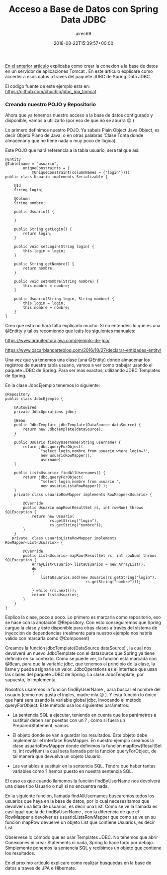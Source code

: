 ﻿---
title: Acceso a Base de Datos con  Spring Data JDBC
pre: "<b>o </b>"
author: airec69
type: post
date: 2018-08-22T15:39:57+00:00
url: /2018/08/22/acceso-a-base-de-datos-con-jdbc-spring/
featured_image: /wp-content/uploads/2018/08/springsource.jpg
categories:
  - java
  - jdbc
  - Sin categoria
  - spring
tags:
  - java
  - jdbc
  - spring

---
[En el anterior articulo](http://www.profesor-p.com/2018/08/21/conectando-con-postgresql-usando-jndi-y-spring-en-tomcat-parte-1/) explicaba como crear la conexion a la base de datos en un servidor de aplicaciones Tomcat . En este articulo explicare como acceder a esos datos a traves del paquete JDBC de Spring Data JDBC

El código fuente de este ejemplo esta en: https://github.com/chuchip/jdbc_jpa_tomcat

### Creando nuestro POJO y Repositorio
Ahora que ya tenemos nuestro acceso a la base de datos configurado y disponible, vamos a utilizarlo (por eso de que no se aburra 😉 )

Lo primero definimos nuestro POJO. Ya sabeis Plain Object Java Object, es decir Objeto Plano de Java, o en otras palabras ‘Clase Tonta donde almacenar y que no tiene nada o muy poco de lógica),

Este POJO que hará referencia a la tabla usuario, sera tal que así:

```
@Entity
@Table(name = "usuario",
        uniqueConstraints = {
            @UniqueConstraint(columnNames = {"login"})})
public class Usuario implements Serializable {

    @Id
    String login;

    @Column
    String nombre;

    public Usuario() {

    }

    public String getLogin() {
        return login;
    }

    public void setLogin(String login) {
        this.login = login;
    }

    public String getNombre() {
        return nombre;
    }

    public void setNombre(String nombre) {
        this.nombre = nombre;
    }

    public Usuario(String login, String nombre) {
        this.login = login;
        this.nombre = nombre;
    }
}
``` 
Creo que esto no hará falta explicarlo mucho. Si no entendéis lo que es una @Entitty y tal os recomiendo que leáis los siguientes manuales:

https://www.arquitecturajava.com/ejemplo-de-jpa/

https://www.oscarblancarteblog.com/2016/10/27/declarar-entidades-entity/

Una vez que ya tenemos una clase (una @Entity) donde almacenar los registros de nuestra tabla usuario, vamos a ver como trabajar usando el paquete JDBC de Spring. Para ser mas exactos, utilizando JDBC Templates de Spring.

En la clase JdbcEjemplo tenemos lo siguiente:

```
@Repository
public class JdbcEjemplo {

    @Autowired
    private JdbcOperations jdbc;

    @Bean
    public JdbcTemplate jdbcTemplate(DataSource dataSource) {
        return new JdbcTemplate(dataSource);
    }

    public Usuario findByUsername(String username) {
        return jdbc.queryForObject(
                "select login,nombre from usuario where login=?",
                new usuarioRowMapper(),
                username);
    }
    
    public List<Usuario> findAllUsernames() {
        return jdbc.queryForObject(
                "select login,nombre from usuario ",
                new usuarioListaRowMapper() );
    }
    private class usuarioRowMapper implements RowMapper<Usuario> {

        @Override
        public Usuario mapRow(ResultSet rs, int rowNum) throws SQLException {
            return new Usuario(
                    rs.getString("login"),
                    rs.getString("nombre"));
        }
    }
   private  class usuarioListaRowMapper implements RowMapper<List<Usuario>> {

        @Override
        public List<Usuario> mapRow(ResultSet rs, int rowNum) throws SQLException {
            ArrayList<Usuario> listaUsuarios = new ArrayList();
            do
            {
                listaUsuarios.add(new Usuario(rs.getString("login"),
                                    rs.getString("nombre")));

            } while (rs.next());
            return listaUsuarios;
        }
    }
}
```
Explico la clase, poco a poco. Lo primero es marcarla como repositorio, eso se hace con la anotación @Repository. Con esto conseguiremos que Spring cargue la clase y este disponible para otras clases a través del sistema de inyección de dependencias (realmente para nuestro ejemplo nos habría valido con marcarla como @Component)

Creamos la función jdbcTemplate(DataSource dataSource) , la cual nos devolverá un nuevo JdbcTemplate con el datasource que Spring ya tiene definido en su contexto. Como se puede ver, la función esta marcada con @Bean, para que la variable jdbc, que tenemos al principio de la clase, la llame y pueda asignarle un valor. JdbcOperations es el interface que usan las clases del paquete JDBC de Spring. La clase JdbcTemplate, por supuesto, lo implementa.

Nosotros usaremos la función findByUserName , para buscar el nombre del usuario (como nos gusta el ingles, madre mía 😉 ). Y esta función lo único que hará sera usando la variable global jdbc, invocando el método queryForObject. Este método usa los siguientes parámetros:

* La sentencia SQL a ejecutar, teniendo en cuenta que los parámetros a sustituir deben ser puestas con un ? , como si fuera un PreparedStatement, vamos.

* El objeto donde se van a guardar los resultados. Este objeto debe implementar el interface RowMapper. En nuestro ejemplo creamos la clase usuarioRowMapper donde definimos la función mapRow(ResultSet rs, int rowNum) la cual sera llamada por la función queryForObject, de tal manera que devuelva un objeto Usuario.

* Las variables a sustituir en la sentencia SQL. Tendra que haber tantas variables como ?  hemos puesto en nuestra sentencia SQL.

El caso es que cuando llamemos la función findByUserName nos devolverá una clase tipo Usuario o null si no encuentra nada.

En la siguiente función, llamada findAllUsernames buscaremos todos los usuarios que haya en la base de datos, por lo cual necesesitamos que devolver una lista de usuarios, es decir una List<Usuarios>.  Como se ve la llamada es casi igual que la de findByUserName , con la diferencia de que el RowMapper a devolver es usuarioListaRowMapper que como se ve en su función mapRow devuelve un objeto List que contiene Usuarios, es decir List<Usuarios>.

Obsérvese lo cómodo que es usar Templates JDBC. No tenemos que abrir Conexiones ni crear Statements ni nada, Spring lo hace todo por debajo. Simplemente ponemos la sentencia SQL y recibimos un objeto que contiene los resultados.

En el proximo articulo explicare como realizar busquedas en la base de datos a traves de JPA e Hibernate.